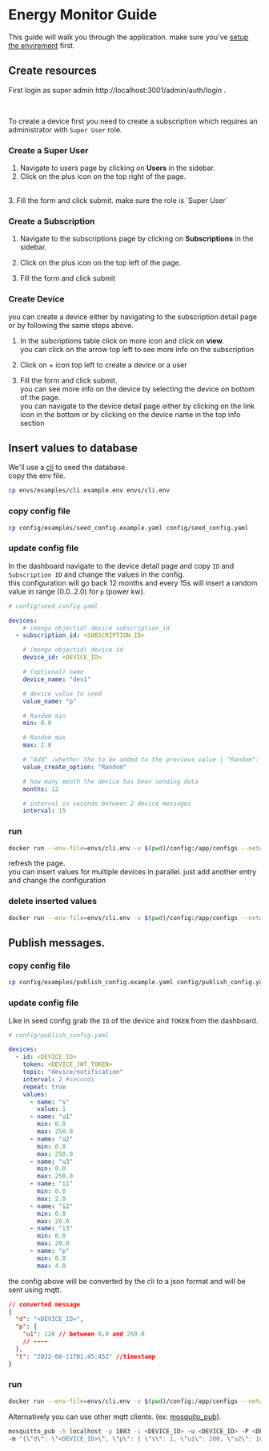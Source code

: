 # Energy Monitor Guide

This guide will walk you through the application. make sure you've [setup the envirement](/README.md#installing) first.

## Create resources

First login as super admin http://localhost:3001/admin/auth/login .

<br/>

To create a device first you need to create a subscription which requires an administrator with `Super User` role.

### Create a Super User

1. Navigate to users page by clicking on **Users** in the sidebar.
2. Click on the plus icon on the top right of the page.
<br>
3. Fill the form and click submit. make sure the role is `Super User`

### Create a Subscription

1. Navigate to the subscriptions page by clicking on **Subscriptions** in the sidebar.

2. Click on the plus icon on the top left of the page.

3. Fill the form and click submit 


### Create Device

you can create a device either by navigating to the subscription detail page or by following the same steps above.

1. In the subcriptions table click on more icon and click on **view**. <br> you can click on the arrow top left to see more info on the subscription

2. Click on + icon top left to create a device or a user  

3. Fill the form and click submit. <br> you can see more info on the device by selecting the device on bottom of the page. <br>
you can navigate to the device detail page either by clicking on the link icon in the bottom or by clicking on the device name in the top info section


## Insert values to database

We'll use a [cli](https://github.com/b-haytham/energy-monitor-cli) to seed the database. <br>
copy the env file.
```sh
cp envs/examples/cli.example.env envs/cli.env
```


### copy config file
```sh
cp config/examples/seed_config.example.yaml config/seed_config.yaml
```

### update config file 
In the dashboard navigate to the device detail page and copy `ID` and `Subscription ID` and change the values in the config.
<br>
this configuration will go back 12 months and every 15s will insert a random value in range (0.0..2.0) for `p` (power kw).

```yaml
# config/seed_config.yaml

devices: 
    # (mongo objectid) device subscription_id
  - subscription_id: <SUBSCRIPTION_ID>

    # (mongo objectid) device id 
    device_id: <DEVICE_ID>

    # (optional) name
    device_name: "dev1"

    # device value to seed
    value_name: "p"

    # Random min
    min: 0.0

    # Random max
    max: 2.0

    # "Add" :whether the to be added to the previous value | "Random": randomly generated values
    value_create_option: "Random"

    # how many month the device has been sending data
    months: 12

    # interval in seconds between 2 device messages
    interval: 15

```

### run 

```sh
docker run --env-file=envs/cli.env -v $(pwd)/config:/app/configs --network host bhaytham/energy-monitor-cli db seed 
```
refresh the page.
<br>
you can insert values for multiple devices in parallel. just add another entry and change the configuration

### delete inserted values

```sh
docker run --env-file=envs/cli.env -v $(pwd)/config:/app/configs --network host bhaytham/energy-monitor-cli db drop
```


## Publish messages.


### copy config file

```sh
cp config/examples/publish_config.example.yaml config/publish_config.yaml
```

### update config file

Like in seed config grab the `ID` of the device and `TOKEN` from the dashboard.<br> 

```yaml
# config/publish_config.yaml

devices: 
  - id: <DEVICE_ID>
    token: <DEVICE_JWT_TOKEN>
    topic: "device/notification"
    interval: 2 #seconds
    repeat: true
    values:
      - name: "s"
        value: 1
      - name: "u1"
        min: 0.0
        max: 250.0
      - name: "u2"
        min: 0.0
        max: 250.0
      - name: "u3"
        min: 0.0
        max: 250.0
      - name: "i1"
        min: 0.0
        max: 2.0
      - name: "i2"
        min: 0.0
        max: 20.0
      - name: "i3"
        min: 0.0
        max: 20.0
      - name: "p"
        min: 0.0
        max: 4.0
```
the config above will be converted by the cli to a json format and will be sent using mqtt.

```json
// converted message
{
  "d": "<DEVICE_ID>",
  "p": {
    "u1": 120 // between 0.0 and 250.0
    // ----
  },
  "t": "2022-08-11T01:45:45Z" //timestamp
}
```

### run

```sh
docker run --env-file=envs/cli.env -v $(pwd)/config:/app/configs --network host bhaytham/energy-monitor-cli mqtt pub  
```

Alternatively you can use other mqtt clients. (ex: [mosquito_pub](https://mosquitto.org/man/mosquitto_pub-1.html)).

```sh
mosquitto_pub -h localhost -p 1883 -i <DEVICE_ID> -u <DEVICE_ID> -P <DEVICE_TOKEN> -t device/notification \ 
-m "{\"d\": \"<DEVICE_ID>\", \"p\": { \"s\": 1, \"u1\": 200, \"u2\": 180, \"u3\": 180,\"i1\": 10,\"i2\": 20, \"i3\": 15,\"p\": 20 }, \"t\": \"2022-08-11T01:45:45Z\" }"
```
